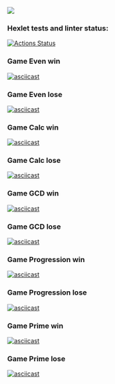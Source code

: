 <a href="https://codeclimate.com/github/Denis-Shakhurov/java-project-61/maintainability"><img src="https://api.codeclimate.com/v1/badges/458e0601326fcda5a1b3/maintainability" /></a>

### Hexlet tests and linter status:
[![Actions Status](https://github.com/Denis-Shakhurov/java-project-61/actions/workflows/hexlet-check.yml/badge.svg)](https://github.com/Denis-Shakhurov/java-project-61/actions)

### Game Even win
[![asciicast]({https://ru.paste.pics/f0c119138228ea349478a9b3fc730c26}.svg)]({https://ru.paste.pics/f0c119138228ea349478a9b3fc730c26}) 

### Game Even lose
[![asciicast]({https://ru.paste.pics/34105e875fe5a18950e118c2b84b3ba1}.svg)]({https://ru.paste.pics/34105e875fe5a18950e118c2b84b3ba1})

### Game Calc win
[![asciicast]({https://ru.paste.pics/52894f8956ca63378653838306fbef45}.svg)]({https://ru.paste.pics/52894f8956ca63378653838306fbef45})

### Game Calc lose
[![asciicast]({https://ru.paste.pics/4d94b9f9df1d832f3a21d3ff56b00e9e}.svg)]({https://ru.paste.pics/4d94b9f9df1d832f3a21d3ff56b00e9e})

### Game GCD win
[![asciicast]({https://ru.paste.pics/6a79e8397a15d14e05e2cba85822a3fa}.svg)]({https://ru.paste.pics/6a79e8397a15d14e05e2cba85822a3fa})

### Game GCD lose
[![asciicast]({https://ru.paste.pics/5d93a657dfe6bbbda7848c52a4e0d4dd}.svg)]({https://ru.paste.pics/5d93a657dfe6bbbda7848c52a4e0d4dd})

### Game Progression win
[![asciicast]({https://ru.paste.pics/e1905d2075cf1eb79f8458ca4c16606e}.svg)]({https://ru.paste.pics/e1905d2075cf1eb79f8458ca4c16606e})

### Game Progression lose
[![asciicast]({https://ru.paste.pics/729c28c982de40c6535bef15b8f6997a}.svg)]({https://ru.paste.pics/729c28c982de40c6535bef15b8f6997a})

### Game Prime win
[![asciicast]({https://ru.paste.pics/2cc9d346162adb54aa9531a658ece899}.svg)]({https://ru.paste.pics/2cc9d346162adb54aa9531a658ece899})

### Game Prime lose
[![asciicast]({https://ru.paste.pics/169297d3319e3d780c1dca69e08e1a2e}.svg)]({https://ru.paste.pics/169297d3319e3d780c1dca69e08e1a2e})
